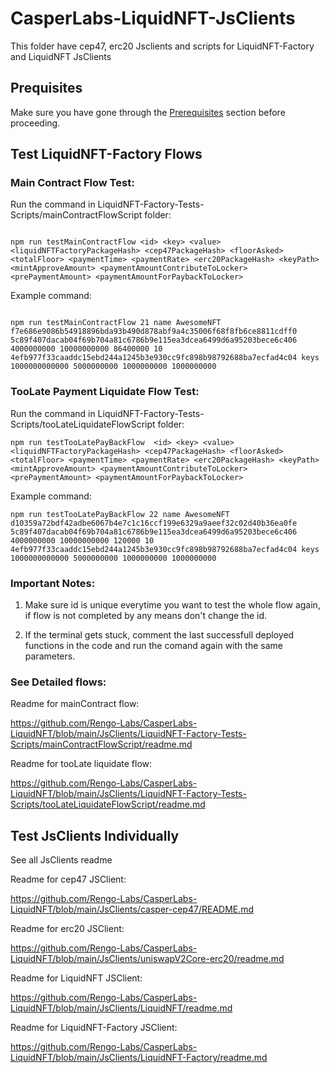 # CasperLabs-LiquidNFT-JsClients

This folder have cep47, erc20 Jsclients and scripts for LiquidNFT-Factory and LiquidNFT JsClients

## Prequisites
Make sure you have gone through the [Prerequisites](../readme.md#install-the-prerequisites) section before proceeding.


## Test LiquidNFT-Factory Flows

### Main Contract Flow Test:

Run the command in LiquidNFT-Factory-Tests-Scripts/mainContractFlowScript folder:

```

npm run testMainContractFlow <id> <key> <value> <liquidNFTFactoryPackageHash> <cep47PackageHash> <floorAsked> <totalFloor> <paymentTime> <paymentRate> <erc20PackageHash> <keyPath> <mintApproveAmount> <paymentAmountContributeToLocker> <prePaymentAmount> <paymentAmountForPaybackToLocker>

```
Example command:

```

npm run testMainContractFlow 21 name AwesomeNFT f7e686e9086b54918896bda93b490d878abf9a4c35006f68f8fb6ce8811cdff0 5c89f407dacab04f69b704a81c6786b9e115ea3dcea6499d6a95203bece6c406 4000000000 10000000000 86400000 10 4efb977f33caaddc15ebd244a1245b3e930cc9fc898b98792688ba7ecfad4c04 keys 1000000000000 5000000000 1000000000 1000000000

```
### TooLate Payment Liquidate Flow Test:

Run the command in LiquidNFT-Factory-Tests-Scripts/tooLateLiquidateFlowScript folder: 

```
npm run testTooLatePayBackFlow  <id> <key> <value> <liquidNFTFactoryPackageHash> <cep47PackageHash> <floorAsked> <totalFloor> <paymentTime> <paymentRate> <erc20PackageHash> <keyPath> <mintApproveAmount> <paymentAmountContributeToLocker> <prePaymentAmount> <paymentAmountForPaybackToLocker> 

```

Example command:

```
npm run testTooLatePayBackFlow 22 name AwesomeNFT d10359a72bdf42adbe6067b4e7c1c16ccf199e6329a9aeef32c02d40b36ea0fe 5c89f407dacab04f69b704a81c6786b9e115ea3dcea6499d6a95203bece6c406 4000000000 10000000000 120000 10 4efb977f33caaddc15ebd244a1245b3e930cc9fc898b98792688ba7ecfad4c04 keys 1000000000000 5000000000 1000000000 1000000000

```

### Important Notes: 

1) Make sure id is unique everytime you want to test the whole flow again, if flow is not completed by any means don't change the id.

2) If the terminal gets stuck, comment the last successfull deployed functions in the code and run the comand again with the same parameters.


### See Detailed flows:

Readme for mainContract flow:

https://github.com/Rengo-Labs/CasperLabs-LiquidNFT/blob/main/JsClients/LiquidNFT-Factory-Tests-Scripts/mainContractFlowScript/readme.md

Readme for tooLate liquidate flow:

https://github.com/Rengo-Labs/CasperLabs-LiquidNFT/blob/main/JsClients/LiquidNFT-Factory-Tests-Scripts/tooLateLiquidateFlowScript/readme.md


## Test JsClients Individually

See all JsClients readme

Readme for cep47 JSClient:

https://github.com/Rengo-Labs/CasperLabs-LiquidNFT/blob/main/JsClients/casper-cep47/README.md

Readme for erc20 JSClient:

https://github.com/Rengo-Labs/CasperLabs-LiquidNFT/blob/main/JsClients/uniswapV2Core-erc20/readme.md

Readme for LiquidNFT JSClient: 

https://github.com/Rengo-Labs/CasperLabs-LiquidNFT/blob/main/JsClients/LiquidNFT/readme.md

Readme for LiquidNFT-Factory JSClient:

https://github.com/Rengo-Labs/CasperLabs-LiquidNFT/blob/main/JsClients/LiquidNFT-Factory/readme.md
